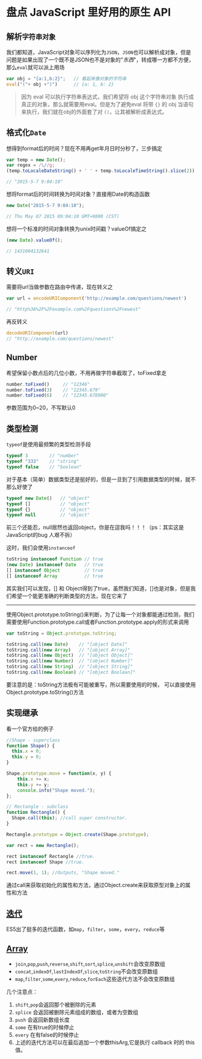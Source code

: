 # 盘点 JavaScript 里好用的原生 API

## 解析`字符串对象`

我们都知道，JavaScript对象可以序列化为`JSON`，`JSON`也可以解析成对象，但是问题是如果出现了一个既不是JSON也不是对象的"_东西_"，转成哪一方都不方便，那么`eval`就可以派上用场

```javascript
var obj = "{a:1,b:2}";   // 看起来像对象的字符串
eval("("+ obj +")")      // {a: 1, b: 2}
```

> 因为 eval 可以执行字符串表达式，我们希望将 obj 这个字符串对象 执行成真正的对象，那么就需要用eval。但是为了避免eval 将带 `{}` 的 obj 当语句来执行，我们就在obj的外面套了对 `()`，让其被解析成表达式。

## 格式化`Date`

想得到format后的时间？现在不用再get年月日时分秒了，三步搞定

```javascript
var temp = new Date();
var regex = /\//g;
(temp.toLocaleDateString() + ' ' + temp.toLocaleTimeString().slice(2)).replace(regex,'-');

// "2015-5-7 9:04:10"
```

想将format后的时间转换为时间对象？直接用Date的构造函数

```javascript
new Date("2015-5-7 9:04:10");

// Thu May 07 2015 09:04:10 GMT+0800 (CST)
```

想将一个标准的时间对象转换为unix时间戳？valueOf搞定之

```javascript
(new Date).valueOf();

// 1431004132641
```

## 转义`URI`

需要将url当做参数在路由中传递，现在转义之

```javascript
var url = encodeURIComponent('http://example.com/questions/newest')

// "http%3A%2F%2Fexample.com%2Fquestions%2Fnewest"
```

再反转义

```javascript
decodeURIComponent(url)
// "http://example.com/questions/newest"
```

## Number

希望保留小数点后的几位小数，不用再做字符串截取了，toFixed拿走

```javascript
number.toFixed()     // "12346"
number.toFixed(3)    // "12345.679"
number.toFixed(6)    // "12345.678900"
```

参数范围为0~20，不写默认0

## 类型检测

`typeof`是使用最频繁的类型检测手段

```javascript
typeof 3        // "number"
typeof "333"    // "string"
typeof false    // "boolean"
```

对于基本（简单）数据类型还是挺好的，但是一旦到了引用数据类型的时候，就不那么好使了

```javascript
typeof new Date()   // "object"
typeof []           // "object"
typeof {}           // "object"
typeof null         // "object"
```

前三个还能忍，null居然也返回object，你是在逗我吗！！！（ps：其实这是JavaScript的bug 人艰不拆）

这时，我们会使用`instanceof`

```javascript
toString instanceof Function // true
(new Date) instanceof Date   // true
[] instanceof Object         // true
[] instanceof Array          // true
```

其实我们可以发现，[] 和 Object得到了true，虽然我们知道，[]也是对象，但是我们希望一个能更准确的判断类型的方法，现在它来了

---

使用Object.prototype.toString()来判断，为了让每一个对象都能通过检测，我们需要使用Function.prototype.call或者Function.prototype.apply的形式来调用

```javascript
var toString = Object.prototype.toString;

toString.call(new Date)    // "[object Date]"
toString.call(new Array)   // "[object Array]"
toString.call(new Object)  // "[object Object]"
toString.call(new Number)  // "[object Number]"
toString.call(new String)  // "[object String]"
toString.call(new Boolean) // "[object Boolean]"
```

要注意的是：toString方法极有可能被重写，所以需要使用的时候，
可以直接使用Object.prototype.toString()方法

## 实现继承

看一个官方给的例子

```javascript
//Shape - superclass
function Shape() {
  this.x = 0;
  this.y = 0;
}

Shape.prototype.move = function(x, y) {
    this.x += x;
    this.y += y;
    console.info("Shape moved.");
};

// Rectangle - subclass
function Rectangle() {
  Shape.call(this); //call super constructor.
}

Rectangle.prototype = Object.create(Shape.prototype);

var rect = new Rectangle();

rect instanceof Rectangle //true.
rect instanceof Shape //true.

rect.move(1, 1); //Outputs, "Shape moved."
```

通过call来获取初始化的属性和方法，通过Object.create来获取原型对象上的属性和方法

## [迭代](Array的应用场景.md)

ES5出了挺多的迭代函数，如`map`，`filter`，`some`，`every`，`reduce`等

## [Array](https://developer.mozilla.org/zh-CN/docs/Web/JavaScript/Reference/Global_Objects/Array)

* `join`,`pop`,`push`,`reverse`,`shift`,`sort`,`splice`,`unshift`会改变原数组
* `concat`,`indexOf`,`lastIndexOf`,`slice`,`toString`不会改变原数组
* `map`,`filter`,`some`,`every`,`reduce`,`forEach`这些迭代方法不会改变原数组

几个注意点：

1. `shift`,`pop`会返回那个被删除的元素
2. `splice` 会返回被删除元素组成的数组，或者为空数组
3. `push` 会返回新数组长度
4. `some` 在有true的时候停止
5. `every` 在有false的时候停止
6. 上述的迭代方法可以在最后追加一个参数thisArg,它是执行 callback 时的 this 值。
